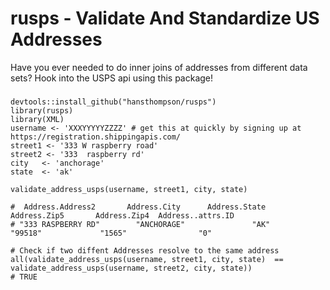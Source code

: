# rusps -   Validate And Standardize US Addresses 
Have you ever needed to do inner joins of addresses from different data sets? 
Hook into the USPS api using this package!  
### 
```
devtools::install_github("hansthompson/rusps")
library(rusps)
library(XML)
username <- 'XXXYYYYYZZZZ' # get this at quickly by signing up at https://registration.shippingapis.com/
street1 <- '333 W raspberry road'
street2 <- '333  raspberry rd'
city   <- 'anchorage'
state  <- 'ak'

validate_address_usps(username, street1, city, state)

#  Address.Address2       Address.City      Address.State       Address.Zip5       Address.Zip4  Address..attrs.ID 
# "333 RASPBERRY RD"        "ANCHORAGE"               "AK"            "99518"             "1565"                "0" 

# Check if two diffent Addresses resolve to the same address
all(validate_address_usps(username, street1, city, state)  == validate_address_usps(username, street2, city, state))
# TRUE
```